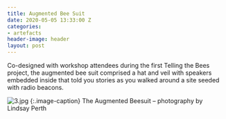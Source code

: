 ```yaml
---
title: Augmented Bee Suit
date: 2020-05-05 13:33:00 Z
categories:
- artefacts
header-image: header
layout: post
---
```


Co-designed with workshop attendees during the first Telling the Bees project, the augmented bee suit comprised a hat and veil with speakers embedded inside that told you stories as you walked around a site seeded with radio beacons.

![3.jpg](/uploads/3.jpg)
{:.image-caption}
The Augmented Beesuit – photography by Lindsay Perth